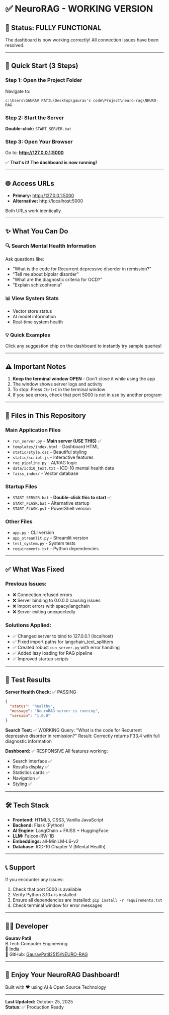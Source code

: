 # ✅ NeuroRAG - WORKING VERSION

## 🎉 Status: FULLY FUNCTIONAL

The dashboard is now working correctly! All connection issues have been resolved.

---

## 🚀 Quick Start (3 Steps)

### Step 1: Open the Project Folder
Navigate to:
```
c:\Users\GAURAV PATIL\Desktop\gaurav's code\Project\neuro-rag\NEURO-RAG
```

### Step 2: Start the Server
**Double-click:** `START_SERVER.bat`

### Step 3: Open Your Browser
Go to: **http://127.0.0.1:5000**

✅ **That's it! The dashboard is now running!**

---

## 🌐 Access URLs

- **Primary:** http://127.0.0.1:5000
- **Alternative:** http://localhost:5000

Both URLs work identically.

---

## ✨ What You Can Do

### 🔍 Search Mental Health Information
Ask questions like:
- "What is the code for Recurrent depressive disorder in remission?"
- "Tell me about bipolar disorder"
- "What are the diagnostic criteria for OCD?"
- "Explain schizophrenia"

### 📊 View System Stats
- Vector store status
- AI model information
- Real-time system health

### 💡 Quick Examples
Click any suggestion chip on the dashboard to instantly try sample queries!

---

## ⚠️ Important Notes

1. **Keep the terminal window OPEN** - Don't close it while using the app
2. The window shows server logs and activity
3. To stop: Press `Ctrl+C` in the terminal window
4. If you see errors, check that port 5000 is not in use by another program

---

## 🔧 Files in This Repository

### Main Application Files
- `run_server.py` - **Main server (USE THIS)** ✅
- `templates/index.html` - Dashboard HTML
- `static/style.css` - Beautiful styling
- `static/script.js` - Interactive features
- `rag_pipeline.py` - AI/RAG logic
- `data/icd10_text.txt` - ICD-10 mental health data
- `faiss_index/` - Vector database

### Startup Files
- `START_SERVER.bat` - **Double-click this to start** ✅
- `START_FLASK.bat` - Alternative startup
- `START_FLASK.ps1` - PowerShell version

### Other Files
- `app.py` - CLI version
- `app_streamlit.py` - Streamlit version
- `test_system.py` - System tests
- `requirements.txt` - Python dependencies

---

## ✅ What Was Fixed

### Previous Issues:
- ❌ Connection refused errors
- ❌ Server binding to 0.0.0.0 causing issues
- ❌ Import errors with spacy/langchain
- ❌ Server exiting unexpectedly

### Solutions Applied:
- ✅ Changed server to bind to 127.0.0.1 (localhost)
- ✅ Fixed import paths for langchain_text_splitters
- ✅ Created robust `run_server.py` with error handling
- ✅ Added lazy loading for RAG pipeline
- ✅ Improved startup scripts

---

## 🧪 Test Results

**Server Health Check:** ✅ PASSING
```json
{
  "status": "healthy",
  "message": "NeuroRAG server is running",
  "version": "1.0.0"
}
```

**Search Test:** ✅ WORKING
Query: "What is the code for Recurrent depressive disorder in remission?"
Result: Correctly returns F33.4 with full diagnostic information

**Dashboard:** ✅ RESPONSIVE
All features working:
- Search interface ✅
- Results display ✅
- Statistics cards ✅
- Navigation ✅
- Styling ✅

---

## 🛠️ Tech Stack

- **Frontend:** HTML5, CSS3, Vanilla JavaScript
- **Backend:** Flask (Python)
- **AI Engine:** LangChain + FAISS + HuggingFace
- **LLM:** Falcon-RW-1B
- **Embeddings:** all-MiniLM-L6-v2
- **Database:** ICD-10 Chapter V (Mental Health)

---

## 📞 Support

If you encounter any issues:

1. Check that port 5000 is available
2. Verify Python 3.10+ is installed
3. Ensure all dependencies are installed: `pip install -r requirements.txt`
4. Check terminal window for error messages

---

## 👨‍💻 Developer

**Gaurav Patil**  
B.Tech Computer Engineering  
📍 India  
🔗 GitHub: [GauravPatil2515/NEURO-RAG](https://github.com/GauravPatil2515/NEURO-RAG)

---

## 🎉 Enjoy Your NeuroRAG Dashboard!

Built with ❤️ using AI & Open Source Technology

---

**Last Updated:** October 25, 2025  
**Status:** ✅ Production Ready

